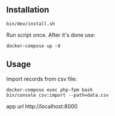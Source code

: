 ## Installation

```
bin/dev/install.sh
```
Run script once. After it's done use:
```
docker-compose up -d
```
## Usage
Import records from csv file:
```
docker-compose exec php-fpm bash
bin/console csv:import --path=data.csv
```

app url http://localhost:8000

